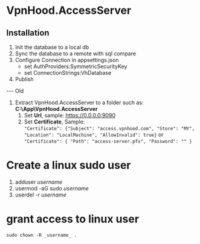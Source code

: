 # VpnHood.AccessServer

## Installation
1. Init the database to a local db
2. Sync the database to a remote with sql compare
3. Configure Connection in appsettings.json
   * set AuthProviders:SymmetricSecurityKey
   * set ConnectionStrings:VhDatabase
4. Publish

--- Old
 
1. Extract VpnHood.AccessServer to a folder such as: **C:\App\VpnHood.AccessServer**
   1. Set **Url**, sample: https://0.0.0.0:9090
   1. Set **Certificate**, Sample: <br>
   `"Certificate": {"Subject": "access.vpnhood.com", "Store": "MY", "Location": "LocalMachine", "AllowInvalid": true}` or
   `"Certificate": { "Path": "access-server.pfx", "Password": "" }`
   
# Create a linux sudo user
  1. adduser _username_
  2. usermod -aG sudo _username_
  3. userdel -r _username_
# grant access to linux user
`
  sudo chown -R _username_ .
`
